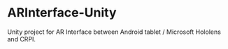 # ARInterface-Unity
Unity project for AR Interface between Android tablet / Microsoft Hololens and CRPI.
